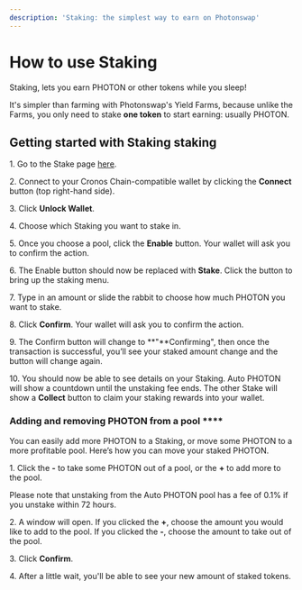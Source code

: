 ```yaml
---
description: 'Staking: the simplest way to earn on Photonswap'
---
```


# How to use Staking

Staking, lets you earn PHOTON or other tokens while you sleep!

It's simpler than farming with Photonswap's Yield Farms, because unlike the Farms, you only need to stake **one token** to start earning: usually PHOTON.

## **Getting started with Staking staking**

1\. Go to the Stake page [here](https://photonswap.finance/#/stake).

2\. Connect to your Cronos Chain-compatible wallet by clicking the **Connect** button (top right-hand side).

3\. Click **Unlock Wallet**.

4\. Choose which Staking you want to stake in.

5\. Once you choose a pool, click the **Enable** button. Your wallet will ask you to confirm the action.

6\. The Enable button should now be replaced with **Stake**. Click the button to bring up the staking menu.

7\. Type in an amount or slide the rabbit to choose how much PHOTON you want to stake.

8\. Click **Confirm**. Your wallet will ask you to confirm the action.

9\. The Confirm button will change to \*\*"\*\*Confirming", then once the transaction is successful, you’ll see your staked amount change and the button will change again.

10\. You should now be able to see details on your Staking. Auto PHOTON will show a countdown until the unstaking fee ends. The other Stake will show a **Collect** button to claim your staking rewards into your wallet.

### **Adding and removing PHOTON from a pool** \*\*\*\*

You can easily add more PHOTON to a Staking, or move some PHOTON to a more profitable pool. Here’s how you can move your staked PHOTON.

1\. Click the **-** to take some PHOTON out of a pool, or the **+** to add more to the pool.

Please note that unstaking from the Auto PHOTON pool has a fee of 0.1% if you unstake within 72 hours.

2\. A window will open. If you clicked the **+**, choose the amount you would like to add to the pool. If you clicked the **-**, choose the amount to take out of the pool.

3\. Click **Confirm**.

4\. After a little wait, you'll be able to see your new amount of staked tokens.